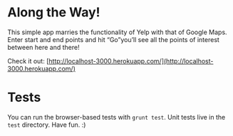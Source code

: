 Along the Way!
==============

This simple app marries the functionality of Yelp with that of Google Maps. Enter start and end points and hit &ldquo;Go&rdquo;you&rsquo;ll see all the points of interest between here and there!

Check it out: [http://localhost-3000.herokuapp.com/](http://localhost-3000.herokuapp.com/)

Tests
=====

You can run the browser-based tests with `grunt test`. Unit tests live in the `test` directory. Have fun. :)
